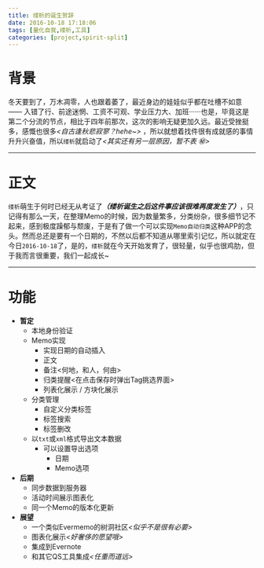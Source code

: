 ```yaml
---
title: 缕析的诞生贺辞
date: 2016-10-18 17:18:06
tags: [量化自我,缕析,工具]
categories: [project,spirit-split]
---
```


# 背景

冬天要到了，万木凋零，人也跟着萎了，最近身边的娃娃似乎都在吐槽不如意 —— 入错了行、前途迷惘、工资不可观、学业压力大、加班······也是，毕竟这是第二个分流的节点，相比于四年前那次，这次的影响无疑更加久远。最近受挫挺多，感慨也很多<I><自古逢秋悲寂寥？hehe~></I> ，所以就想着找件很有成就感的事情升升兴奋值，所以`缕析`就启动了<I><其实还有另一层原因，暂不表 :secret:></I>

<!--more-->

___

# 正文

`缕析`萌生于何时已经无从考证了<I>**（缕析诞生之后这件事应该很难再度发生了）**</I>，只记得有那么一天，在整理Memo的时候，因为数量繁多，分类纷杂，很多细节记不起来，感到极度躁郁与颓废，于是有了做一个可以实现`Memo自动归类`这种APP的念头。然而总还是要有一个日期的，不然以后都不知道从哪里索引记忆，所以就定在今日`2016-10-18`了，是的，`缕析`就在今天开始发育了，很轻量，似乎也很鸡肋，但于我而言很重要，我们一起成长~

___

# 功能

- **暂定**
  - 本地身份验证
  - Memo实现
    - 实现日期的自动插入
    - 正文
    - 备注<何地，和人，何由>
    - 归类提醒<在点击保存时弹出Tag挑选界面>
    - 列表化展示 / 方块化展示
  - 分类管理
    - 自定义分类标签
    - 标签搜索
    - 标签删改
  - 以`txt`或`xml`格式导出文本数据
    - 可以设置导出选项
      - 日期
      - Memo选项
- **后期**
  - 同步数据到服务器
  - 活动时间展示图表化
  - 同一个Memo的版本化更新
- **展望**
  - 一个类似Evermemo的树洞社区<I><似乎不是很有必要></I>
  - 图表化展示<I><好奢侈的愿望哦></I>
  - 集成到Evernote
  - 和其它QS工具集成<I><任重而道远></I>

